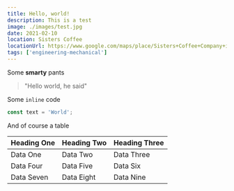 ```yaml
---
title: Hello, world!
description: This is a test
image: ./images/test.jpg
date: 2021-02-10
location: Sisters Coffee
locationUrl: https://www.google.com/maps/place/Sisters+Coffee+Company+in+The+Pearl+District/@45.5309085,-122.6842664,15z/data=!4m5!3m4!1s0x0:0x84cf73f21e3cbe6d!8m2!3d45.5308966!4d-122.6843197
tags: ['engineering-mechanical']
---
```


Some **smarty** pants

> "Hello world, he said"

Some `inline` code

```javascript
const text = 'World';
```

And of course a table

| Heading One | Heading Two | Heading Three |
| ----------- | ----------- | ------------- |
| Data One    | Data Two    | Data Three    |
| Data Four   | Data Five   | Data Six      |
| Data Seven  | Data Eight  | Data Nine     |
